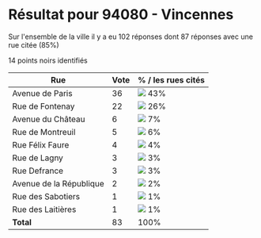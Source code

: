 # Résultat pour 94080 - Vincennes

Sur l'ensemble de la ville il y a eu 102 réponses dont 87 réponses avec une rue citée (85%)

14 points noirs identifiés

| Rue | Vote | % / les rues cités|
|-----|------|-------------------|
| Avenue de Paris | 36 | <img src="../../img/bar_43.gif" />&nbsp;43%|
| Rue de Fontenay | 22 | <img src="../../img/bar_26.gif" />&nbsp;26%|
| Avenue du Château | 6 | <img src="../../img/bar_7.gif" />&nbsp;7%|
| Rue de Montreuil | 5 | <img src="../../img/bar_6.gif" />&nbsp;6%|
| Rue Félix Faure | 4 | <img src="../../img/bar_4.gif" />&nbsp;4%|
| Rue de Lagny | 3 | <img src="../../img/bar_3.gif" />&nbsp;3%|
| Rue Defrance | 3 | <img src="../../img/bar_3.gif" />&nbsp;3%|
| Avenue de la République | 2 | <img src="../../img/bar_2.gif" />&nbsp;2%|
| Rue des Sabotiers | 1 | <img src="../../img/bar_1.gif" />&nbsp;1%|
| Rue des Laitières | 1 | <img src="../../img/bar_1.gif" />&nbsp;1%|
| **Total** | 83 | 100%|
